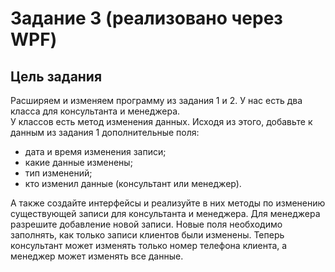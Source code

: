﻿# Задание 3 (реализовано через WPF)
**Цель задания**
-
Расширяем и изменяем программу из задания 1 и 2. У нас есть два класса для консультанта и менеджера.  
У классов есть метод изменения данных. Исходя из этого, добавьте к данным из задания 1 дополнительные поля:
* дата и время изменения записи;
* какие данные изменены;
* тип изменений;
* кто изменил данные (консультант или менеджер).

А также создайте интерфейсы и реализуйте в них методы по изменению существующей записи для консультанта и менеджера. 
Для менеджера разрешите добавление новой записи. 
Новые поля необходимо заполнять, как только записи клиентов были изменены.
Теперь консультант может изменять только номер телефона клиента, а менеджер может изменять все данные. 

